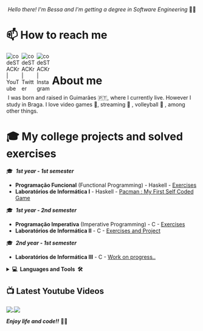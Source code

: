 &nbsp;*Hello there! I'm Bessa and I'm getting a degree in Software Engineering* 👩‍💻

# 📫 How to reach me  

<a>&nbsp;[<img align="left" alt="codeSTACKr | YouTube" width="40px" src="https://cdn.jsdelivr.net/npm/simple-icons@v3/icons/youtube.svg"/>][youtube]</a>
<a>&nbsp;[<img align="left" alt="codeSTACKr | Twitter" width="40px" src="https://cdn.jsdelivr.net/npm/simple-icons@v3/icons/twitter.svg"/>][twitter]</a>
<a>&nbsp;[<img align="left" alt="codeSTACKr | Instagram" width="40px" src="https://cdn.jsdelivr.net/npm/simple-icons@v3/icons/instagram.svg"/>][instagram]</a>

# About me

<a>&nbsp;I was born and raised in Guimarães 🇵🇹, where I currently live. However I study in Braga. I love video games 👾, streaming 🎥 , volleyball 🏐 , among other things. </a>

# 🎓 My college projects and solved exercises 

🎓 &nbsp;***1st year - 1st semester*** 

- **Programação Funcional** (Functional Programming) - Haskell - [Exercises](https://github.com/assebc/Programacao-Funcional)
- **Laboratórios de Informática I** - Haskell - [Pacman : My First Self Coded Game](https://github.com/assebc/Laboratorios-Informatica-I)

🎓 &nbsp;***1st year - 2nd semester*** 

- **Programação Imperativa** (Imperative Programming) - C - [Exercises](https://github.com/assebc/Programacao-Imperativa)
- **Laboratórios de Informática II** - C - [Exercises and Project](https://github.com/assebc/Laboratorios-Informatica-II)

🎓 &nbsp;***2nd year - 1st semester*** 

- **Laboratórios de Informática III** - C - [Work on progress..](https://github.com/assebc/Laboratorios-Informatica-III)

<details>
  <summary><b>💻&nbsp;&nbsp;Languages&nbsp;and&nbsp;Tools&nbsp;&nbsp;🛠️</b></summary>
  <br/>

<p align="left">[<img align="left" alt="codeSTACKr | Arduino" width="40px" src="https://github.com/devicons/devicon/blob/master/icons/arduino/arduino-original.svg"/>]</a>
<a>&nbsp;[<img align="left" alt="codeSTACKr | C" width="40px" src="https://raw.githubusercontent.com/devicons/devicon/master/icons/c/c-original.svg"/>]</a>
<a>&nbsp;[<img align="left" alt="codeSTACKr | CPP" width="40px" src="https://github.com/devicons/devicon/blob/master/icons/cplusplus/cplusplus-original.svg"/>]</a>
<a>&nbsp;[<img align="left" alt="codeSTACKr | Haskell" width="40px" src="https://raw.githubusercontent.com/devicons/devicon/master/icons/haskell/haskell-original.svg"/>]</a>
<a>&nbsp;[<img align="left" alt="codeSTACKr | HTML" width="40px" src="https://raw.githubusercontent.com/github/explore/80688e429a7d4ef2fca1e82350fe8e3517d3494d/topics/html/html.png"/>]</a>
<a>&nbsp;[<img align="left" alt="codeSTACKr | CSS" width="40px" src="https://raw.githubusercontent.com/github/explore/80688e429a7d4ef2fca1e82350fe8e3517d3494d/topics/css/css.png"/>]</a>
<a>&nbsp;[<img align="left" alt="codeSTACKr | PYTHON" width="40px" src="https://github.com/devicons/devicon/blob/master/icons/python/python-original.svg"/>]</a>
<a>&nbsp;[<img align="left" alt="codeSTACKr | ae" width="40px" src="https://github.com/devicons/devicon/blob/master/icons/aftereffects/aftereffects-plain.svg"/>]</a>
<a>&nbsp;[<img align="left" alt="codeSTACKr | github" width="40px" src="https://raw.githubusercontent.com/github/explore/78df643247d429f6cc873026c0622819ad797942/topics/github/github.png"/>]</a>
<a>&nbsp;[<img align="left" alt="codeSTACKr | ps" width="40px" src ="https://github.com/devicons/devicon/blob/master/icons/photoshop/photoshop-plain.svg"/>]</a>
<a>&nbsp;[<img align="left" alt="codeSTACKr | pr" width="40px" src ="https://github.com/devicons/devicon/blob/master/icons/premierepro/premierepro-plain.svg"/>]</a>
<a>&nbsp;[<img align="left" alt="codeSTACKr | slack" width="40px" src ="https://github.com/devicons/devicon/blob/master/icons/slack/slack-original.svg"/>]</a>
<a>&nbsp;[<img align="left" alt="codeSTACKr | terminal" width="40px" src="https://raw.githubusercontent.com/github/explore/80688e429a7d4ef2fca1e82350fe8e3517d3494d/topics/terminal/terminal.png"/>]</a>
<a>&nbsp;[<img align="left" alt="codeSTACKr | trello" width="40px" src ="https://github.com/devicons/devicon/blob/master/icons/trello/trello-plain.svg"/>]</a>
<a>&nbsp;[<img align="left" alt="codeSTACKr | ubuntu" width="40px" src ="https://github.com/devicons/devicon/blob/master/icons/ubuntu/ubuntu-plain.svg"/>]</a></p>

<a>&nbsp;I hope I can add as many items to this list as possible!</a>

</details>

## 📺 Latest Youtube Videos
<!-- YOUTUBE:START -->
<!-- YOUTUBE:END -->

<a href="https://lsantos.dev">
  <img align="center" src="https://github-readme-stats.vercel.app/api?username=assebc&count_private=true&show_icons=true&theme=github_dark" />
</a>

<a href="https://lsantos.dev">
  <img align="center" src="https://github-readme-stats.vercel.app/api/top-langs/?username=assebc&theme=github_dark&layout=compact" />
</a>

***Enjoy life and code!!*** 👋😊


[twitter]: https://twitter.com/bessitos_
[youtube]: https://www.youtube.com/channel/UCKz1tkzbzC6SV9CYF7qRE3g
[instagram]: https://instagram.com/bessitos_
